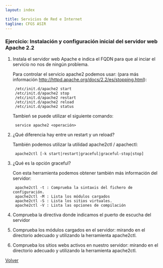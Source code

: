 ```yaml
---
layout: index

title: Servicios de Red e Internet
tagline: CFGS ASIR
---
```

### Ejercicio: Instalación y configuración inicial del servidor web Apache 2.2
1. Instala el servidor web Apache e indica el FQDN para que al inciar el servicio no nos de ningún problema.

    Para controlar el servicio apache2 podemos usar: (para más información <http://httpd.apache.org/docs/2.2/es/stopping.html>):

        /etc/init.d/apache2 start
        /etc/init.d/apache2 stop
        /etc/init.d/apache2 restart
        /etc/init.d/apache2 reload
        /etc/init.d/apache2 status

    Tambień se puede utilizar el siguiente comando:

        service apache2 <operación>

2. ¿Qué diferencia hay entre un restart y un reload?

    También podemos utilizar la utilidad apache2ctl / apachectl:

        apache2ctl [-k start|restart|graceful|graceful-stop|stop]

3. ¿Qué es la opción graceful?

    Con esta herramienta podemos obtener también más información del servidor:

        apache2ctl -t : Comprueba la sintaxis del fichero de configuración.
        apache2ctl -M : Lista los módulos cargados
        apache2ctl -S : Lista los sitios virtuales.
        apache2ctl -V : Lista las opciones de compilación

4. Comprueba la directiva donde indicamos el puerto de escucha del servidor

5. Comprueba los módulos  cargados en el servidor: mirando en el directorio adecuado y utilizando la herramienta apache2ctl.

6. Comprueba los sitios webs activos en nuestro servidor: mirando en el directorio adecuado y utilizando la herramienta apache2ctl.

[Volver](index)
